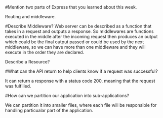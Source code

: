  #Mention two parts of Express that you learned about this week.

 Routing and middleware.

 #Describe Middleware?
  Web server can be described as a function that takes in a request and outputs a response. So middlewares are functions executed in the middle after the incoming request then produces an output which could be the final output passed or could be used by the next middleware, so we can have more than one middleware and they will execute in the order they are declared.

 Describe a Resource?

 #What can the API return to help clients know if a request was successful?

It can return a response with a status code 200, meaning that the request was fulfilled.

 #How can we partition our application into sub-applications?

 We can partition it into smaller files, where each file will be responsible for handling particualar part of the application. 